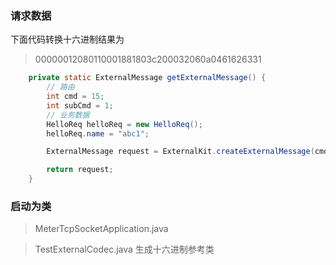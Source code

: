 

### 请求数据

下面代码转换十六进制结果为

> 00000012080110001881803c200032060a0461626331

```java
    private static ExternalMessage getExternalMessage() {
        // 路由
        int cmd = 15;
        int subCmd = 1;
        // 业务数据
        HelloReq helloReq = new HelloReq();
        helloReq.name = "abc1";

        ExternalMessage request = ExternalKit.createExternalMessage(cmd, subCmd, helloReq);

        return request;
    }
```



### 启动为类

> MeterTcpSocketApplication.java

> TestExternalCodec.java 生成十六进制参考类

